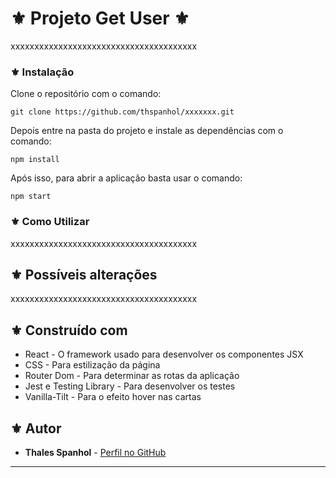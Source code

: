 # ⚜️ Projeto Get User ⚜️

xxxxxxxxxxxxxxxxxxxxxxxxxxxxxxxxxxxxxxx

### ⚜️ Instalação

Clone o repositório com o comando:
```
git clone https://github.com/thspanhol/xxxxxxx.git
```

Depois entre na pasta do projeto e instale as dependências com o comando:
```
npm install
```

Após isso, para abrir a aplicação basta usar o comando:
```
npm start
```
### ⚜️ Como Utilizar

xxxxxxxxxxxxxxxxxxxxxxxxxxxxxxxxxxxxxxx

## ⚜️ Possíveis alterações

xxxxxxxxxxxxxxxxxxxxxxxxxxxxxxxxxxxxxxx

## ⚜️ Construído com

* React - O framework usado para desenvolver os componentes JSX
* CSS - Para estilização da página
* Router Dom - Para determinar as rotas da aplicação
* Jest e Testing Library - Para desenvolver os testes
* Vanilla-Tilt - Para o efeito hover nas cartas

## ⚜️ Autor

* **Thales Spanhol** - [Perfil no GitHub](https://github.com/thspanhol)

---